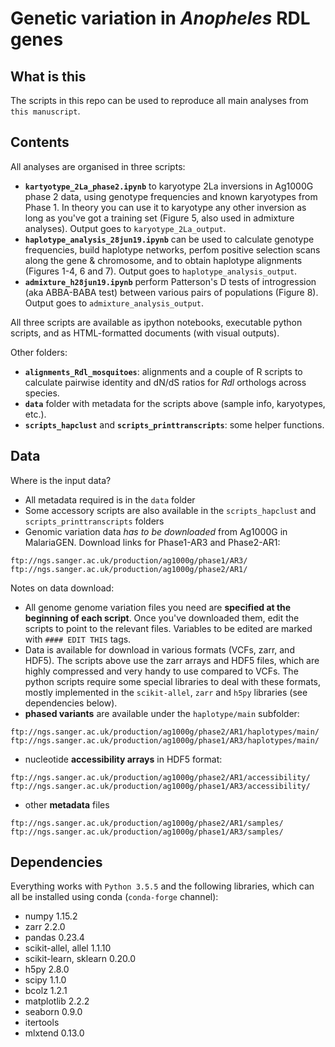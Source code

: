 # Genetic variation in *Anopheles* RDL genes

## What is this

The scripts in this repo can be used to reproduce all main analyses from ``this manuscript``.

## Contents

All analyses are organised in three scripts:

* **`kartyotype_2La_phase2.ipynb`** to karyotype 2La inversions in Ag1000G phase 2 data, using genotype frequencies and known karyotypes from Phase 1. In theory you can use it to karyotype any other inversion as long as you've got a training set (Figure 5, also used in admixture analyses). Output goes to `karyotype_2La_output`.
* **`haplotype_analysis_28jun19.ipynb`** can be used to calculate genotype frequencies, build haplotype networks, perfom positive selection scans along the gene & chromosome, and to obtain haplotype alignments (Figures 1-4, 6 and 7). Output goes to `haplotype_analysis_output`.
* **`admixture_h28jun19.ipynb`** perform Patterson's D tests of introgression (aka ABBA-BABA test) between various pairs of populations (Figure 8). Output goes to `admixture_analysis_output`.

All three scripts are available as ipython notebooks, executable python scripts, and as HTML-formatted documents (with visual outputs).

Other folders:

* **`alignments_Rdl_mosquitoes`**: alignments and a couple of R scripts to calculate pairwise identity and dN/dS ratios for *Rdl* orthologs across species.
* **`data`** folder with metadata for the scripts above (sample info, karyotypes, etc.).
* **`scripts_hapclust`** and **`scripts_printtranscripts`**: some helper functions.

## Data

Where is the input data?

* All metadata required is in the `data` folder
* Some accessory scripts are also available in the `scripts_hapclust` and `scripts_printtranscripts` folders
* Genomic variation data *has to be downloaded* from Ag1000G in MalariaGEN. Download links for Phase1-AR3 and Phase2-AR1:

```
ftp://ngs.sanger.ac.uk/production/ag1000g/phase1/AR3/
ftp://ngs.sanger.ac.uk/production/ag1000g/phase2/AR1/
```

Notes on data download:

* All genome genome variation files you need are **specified at the beginning of each script**. Once you've downloaded them, edit the scripts to point to the relevant files. Variables to be edited are marked with `#### EDIT THIS` tags.
* Data is available for download in various formats (VCFs, zarr, and HDF5). The scripts above use the zarr arrays and HDF5 files, which are highly compressed and very handy to use compared to VCFs. The python scripts require some special libraries to deal with these formats, mostly implemented in the `scikit-allel`, `zarr` and `h5py` libraries (see dependencies below).
* **phased variants** are available under the `haplotype/main` subfolder:

```
ftp://ngs.sanger.ac.uk/production/ag1000g/phase2/AR1/haplotypes/main/
ftp://ngs.sanger.ac.uk/production/ag1000g/phase1/AR3/haplotypes/main/
```

* nucleotide **accessibility arrays** in HDF5 format:
```
ftp://ngs.sanger.ac.uk/production/ag1000g/phase2/AR1/accessibility/
ftp://ngs.sanger.ac.uk/production/ag1000g/phase1/AR3/accessibility/
```

* other **metadata** files
```
ftp://ngs.sanger.ac.uk/production/ag1000g/phase2/AR1/samples/
ftp://ngs.sanger.ac.uk/production/ag1000g/phase1/AR3/samples/
```


## Dependencies

Everything works with `Python 3.5.5` and the following libraries, which can all be installed using conda (`conda-forge` channel):

* numpy 1.15.2
* zarr 2.2.0
* pandas 0.23.4
* scikit-allel, allel 1.1.10
* scikit-learn, sklearn 0.20.0
* h5py 2.8.0
* scipy 1.1.0
* bcolz 1.2.1
* matplotlib 2.2.2
* seaborn 0.9.0
* itertools
* mlxtend 0.13.0

